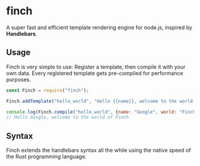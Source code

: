 # finch

A super fast and efficient template rendering engine for node.js, inspired by **Handlebars**. 

## Usage

Finch is very simple to use: Register a template, then compile it with your own data. Every registered template gets pre-compiled for performance purposes.

```js
const Finch = require("finch");

Finch.addTemplate("hello_world", "Hello {{name}}, welcome to the world of {{world}}");

console.log(Finch.compile("hello_world", {name: "Google", world: "Finch"})); 
// Hello Google, welcome to the world of Finch
```

## Syntax

Finch extends the handlebars syntax all the while using the native speed of the Rust programming language.